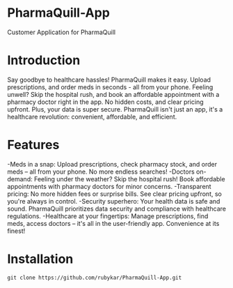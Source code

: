 # PharmaQuill-App
Customer Application for PharmaQuill

# Introduction
Say goodbye to healthcare hassles! PharmaQuill makes it easy. Upload prescriptions, and order meds in seconds - all from your phone. 
Feeling unwell? Skip the hospital rush, and book an affordable appointment with a pharmacy doctor right in the app. No hidden costs, and clear pricing upfront. 
Plus, your data is super secure. PharmaQuill isn't just an app, it's a healthcare revolution: convenient, affordable, and efficient. 

# Features
-Meds in a snap: Upload prescriptions, check pharmacy stock, and order meds – all from your phone. No more endless searches!
-‍Doctors on-demand: Feeling under the weather? Skip the hospital rush! Book affordable appointments with pharmacy doctors for minor concerns.
-Transparent pricing: No more hidden fees or surprise bills. See clear pricing upfront, so you're always in control.
-Security superhero: Your health data is safe and sound. PharmaQuill prioritizes data security and compliance with healthcare regulations.
-Healthcare at your fingertips: Manage prescriptions, find meds, access doctors – it's all in the user-friendly app. Convenience at its finest!

# Installation
`git clone https://github.com/rubykar/PharmaQuill-App.git`
